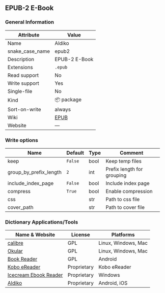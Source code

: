 ## EPUB-2 E-Book

### General Information

| Attribute       | Value                                      |
| --------------- | ------------------------------------------ |
| Name            | Aldiko                                     |
| snake_case_name | epub2                                      |
| Description     | EPUB-2 E-Book                              |
| Extensions      | `.epub`                                    |
| Read support    | No                                         |
| Write support   | Yes                                        |
| Single-file     | No                                         |
| Kind            | 📦 package                                  |
| Sort-on-write   | always                                     |
| Wiki            | [EPUB](https://en.wikipedia.org/wiki/EPUB) |
| Website         | ―                                          |

### Write options

| Name                   | Default | Type | Comment                    |
| ---------------------- | ------- | ---- | -------------------------- |
| keep                   | `False` | bool | Keep temp files            |
| group_by_prefix_length | `2`     | int  | Prefix length for grouping |
| include_index_page     | `False` | bool | Include index page         |
| compress               | `True`  | bool | Enable compression         |
| css                    |         | str  | Path to css file           |
| cover_path             |         | str  | Path to cover file         |



### Dictionary Applications/Tools

| Name & Website                                                             | License     | Platforms           |
| -------------------------------------------------------------------------- | ----------- | ------------------- |
| [calibre](https://calibre-ebook.com/)                                      | GPL         | Linux, Windows, Mac |
| [Okular](https://okular.kde.org/)                                          | GPL         | Linux, Windows, Mac |
| [Book Reader](https://f-droid.org/en/packages/com.github.axet.bookreader/) | GPL         | Android             |
| [Kobo eReader](https://www.kobo.com)                                       | Proprietary | Kobo eReader        |
| [Icecream Ebook Reader](https://icecreamapps.com/Ebook-Reader/)            | Proprietary | Windows             |
| [Aldiko](https://www.demarque.com/aldiko)                                  | Proprietary | Android, iOS        |
